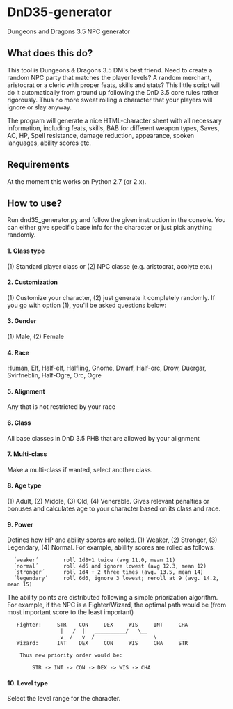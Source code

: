 # DnD35-generator
Dungeons and Dragons 3.5 NPC generator

## What does this do?
This tool is Dungeons & Dragons 3.5 DM's best friend. Need to create a random NPC party that matches the player levels? A random merchant, aristocrat or a cleric with proper feats, skills and stats? This little script will do it automatically from ground up following the DnD 3.5 core rules rather rigorously. Thus no more sweat rolling a character that your players will ignore or slay anyway.

The program will generate a nice HTML-character sheet with all necessary information, including feats, skills, BAB for different weapon types, Saves, AC, HP, Spell resistance, damage reduction, appearance, spoken languages, ability scores etc.

## Requirements
At the moment this works on Python 2.7 (or 2.x). 

## How to use?
Run dnd35_generator.py and follow the given instruction in the console. You can either give specific base info for the character or just pick anything randomly.

#### 1. Class type
(1) Standard player class or (2) NPC classe (e.g. aristocrat, acolyte etc.)

#### 2. Customization
(1) Customize your character, (2) just generate it completely randomly. If you go with option (1), you'll be asked questions below:

#### 3. Gender
(1) Male, (2) Female

#### 4. Race
Human, Elf, Half-elf, Halfling, Gnome, Dwarf, Half-orc, Drow, Duergar, Svirfneblin, Half-Ogre, Orc, Ogre

#### 5. Alignment
Any that is not restricted by your race

#### 6. Class
All base classes in DnD 3.5 PHB that are allowed by your alignment 

#### 7. Multi-class
Make a multi-class if wanted, select another class.

#### 8. Age type
(1) Adult, (2) Middle, (3) Old, (4) Venerable. Gives relevant penalties or bonuses and calculates age to your character based on its class and race.

#### 9. Power
Defines how HP and ability scores are rolled. (1) Weaker, (2) Stronger, (3) Legendary, (4) Normal. For example, ablility scores are rolled as follows:

      ´weaker´        roll 1d8+1 twice (avg 11.0, mean 11)
      ´normal´        roll 4d6 and ignore lowest (avg 12.3, mean 12)
      ´stronger´      roll 1d4 + 2 three times (avg. 13.5, mean 14)
      ´legendary´     roll 6d6, ignore 3 lowest; reroll at 9 (avg. 14.2, mean 15)

The ability points are distributed following a simple priorization algorithm. For example, if the NPC is a Fighter/Wizard, the optimal path would be (from most important score to the least important)

       Fighter:     STR    CON     DEX     WIS     INT     CHA
                     |   /  |   __________/   \__
                     v  /   v  /                   \
       Wizard:      INT    DEX     CON     WIS     CHA     STR

        Thus new priority order would be:

            STR -> INT -> CON -> DEX -> WIS -> CHA

#### 10. Level type
Select the level range for the character.

